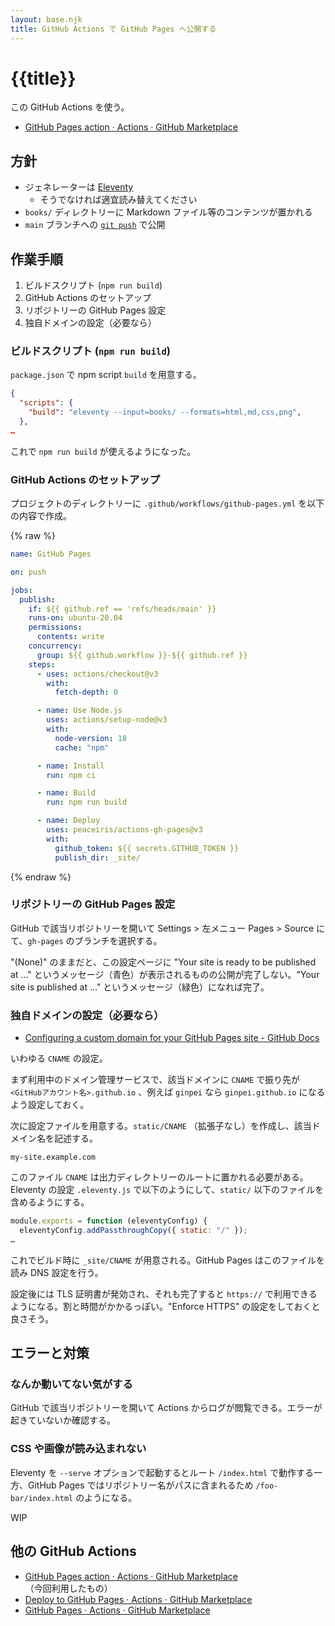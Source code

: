 ```yaml
---
layout: base.njk
title: GitHub Actions で GitHub Pages へ公開する
---
```


# {{title}}

この GitHub Actions を使う。

- [GitHub Pages action · Actions · GitHub Marketplace](https://github.com/marketplace/actions/github-pages-action)

## 方針

- ジェネレーターは [Eleventy](../eleventy/)
  - そうでなければ適宜読み替えてください
- `books/` ディレクトリーに Markdown ファイル等のコンテンツが置かれる
- `main` ブランチへの [`git push`](https://docs.github.com/en/actions/using-workflows/events-that-trigger-workflows#push) で公開

## 作業手順

1. ビルドスクリプト (`npm run build`)
2. GitHub Actions のセットアップ
3. リポジトリーの GitHub Pages 設定
4. 独自ドメインの設定（必要なら）

### ビルドスクリプト (`npm run build`)

`package.json` で npm script `build` を用意する。

```json
{
  "scripts": {
    "build": "eleventy --input=books/ --formats=html,md,css,png",
  },
…
```

これで `npm run build` が使えるようになった。

### GitHub Actions のセットアップ

プロジェクトのディレクトリーに `.github/workflows/github-pages.yml` を以下の内容で作成。

{% raw %}
```yml
name: GitHub Pages

on: push

jobs:
  publish:
    if: ${{ github.ref == 'refs/heads/main' }}
    runs-on: ubuntu-20.04
    permissions:
      contents: write
    concurrency:
      group: ${{ github.workflow }}-${{ github.ref }}
    steps:
      - uses: actions/checkout@v3
        with:
          fetch-depth: 0

      - name: Use Node.js
        uses: actions/setup-node@v3
        with:
          node-version: 18
          cache: "npm"

      - name: Install
        run: npm ci

      - name: Build
        run: npm run build

      - name: Deploy
        uses: peaceiris/actions-gh-pages@v3
        with:
          github_token: ${{ secrets.GITHUB_TOKEN }}
          publish_dir: _site/
```
{% endraw %} 

### リポジトリーの GitHub Pages 設定

GitHub で該当リポジトリーを開いて Settings > 左メニュー Pages > Source にて、`gh-pages` のブランチを選択する。

"(None)" のままだと、この設定ページに "Your site is ready to be published at ..." というメッセージ（青色）が表示されるものの公開が完了しない。"Your site is published at ..." というメッセージ（緑色）になれば完了。

### 独自ドメインの設定（必要なら）

- [Configuring a custom domain for your GitHub Pages site - GitHub Docs](https://docs.github.com/en/pages/configuring-a-custom-domain-for-your-github-pages-site)

いわゆる `CNAME` の設定。

まず利用中のドメイン管理サービスで、該当ドメインに `CNAME` で振り先が `<GitHubアカウント名>.github.io` 、例えば `ginpei` なら `ginpei.github.io` になるよう設定しておく。

次に設定ファイルを用意する。`static/CNAME` （拡張子なし）を作成し、該当ドメイン名を記述する。

```
my-site.example.com
```

このファイル `CNAME` は出力ディレクトリーのルートに置かれる必要がある。Eleventy の設定 `.eleventy.js` で以下のようにして、`static/` 以下のファイルを含めるようにする。

```js
module.exports = function (eleventyConfig) {
  eleventyConfig.addPassthroughCopy({ static: "/" });
…
```

これでビルド時に `_site/CNAME` が用意される。GitHub Pages はこのファイルを読み DNS 設定を行う。

設定後には TLS 証明書が発効され、それも完了すると `https://` で利用できるようになる。割と時間がかかるっぽい。"Enforce HTTPS" の設定をしておくと良さそう。

## エラーと対策

### なんか動いてない気がする

GitHub で該当リポジトリーを開いて Actions からログが閲覧できる。エラーが起きていないか確認する。

### CSS や画像が読み込まれない

Eleventy を `--serve` オプションで起動するとルート `/index.html` で動作する一方、GitHub Pages ではリポジトリー名がパスに含まれるため `/foo-bar/index.html` のようになる。

WIP

## 他の GitHub Actions

- [GitHub Pages action · Actions · GitHub Marketplace](https://github.com/marketplace/actions/github-pages-action) （今回利用したもの）
- [Deploy to GitHub Pages · Actions · GitHub Marketplace](https://github.com/marketplace/actions/deploy-to-github-pages)
- [GitHub Pages · Actions · GitHub Marketplace](https://github.com/marketplace/actions/github-pages)
